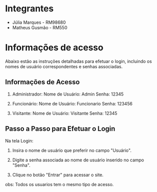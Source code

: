 # Integrantes
- Júlia Marques - RM98680
- Matheus Gusmão - RM550

# Informações de acesso
Abaixo estão as instruções detalhadas para efetuar o login, incluindo os nomes de usuário correspondentes e senhas associadas.

## Informações de Acesso

1. Administrador:
Nome de Usuário: Admin
Senha: 12345

2. Funcionário:
Nome de Usuário: Funcionario
Senha: 123456

3. Visitante:
Nome de Usuário: Visitante
Senha: 12345

## Passo a Passo para Efetuar o Login
Na tela Login:

1. Insira o nome de usuário que preferir no campo "Usuário".

2. Digite a senha associada ao nome de usuário inserido no campo "Senha".

3. Clique no botão "Entrar" para acessar o site.

obs: Todos os usuarios tem o mesmo tipo de acesso.
